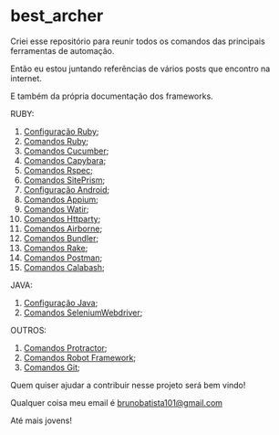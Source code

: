 # best_archer
Criei esse repositório para reunir todos os comandos das principais ferramentas de automação.

Então eu estou juntando referências de vários posts que encontro na internet.

E também da própria documentação dos frameworks.

RUBY:
1. [Configuração Ruby](https://github.com/brunobatista25/best_archer/blob/master/tests/ConfiguracaoRuby/configuracao_ruby.md);
2. [Comandos Ruby](https://github.com/brunobatista25/best_archer/blob/master/tests/Ruby/comandos_ruby.md);
3. [Comandos Cucumber](https://github.com/brunobatista25/best_archer/blob/master/tests/Cucumber/comandos_cucumber.md);
4. [Comandos Capybara](https://github.com/brunobatista25/best_archer/blob/master/tests/Capybara/comandos_capybara.md);
5. [Comandos Rspec](https://github.com/brunobatista25/best_archer/blob/master/tests/Rspec/comandos_rspec.md);
6. [Comandos SitePrism](https://github.com/brunobatista25/best_archer/blob/master/tests/SitePrism/comandos_siteprism.md);
7. [Configuração Android](https://github.com/brunobatista25/best_archer/blob/master/tests/ConfiguracaoAndroid/configuracao_android.md);
8. [Comandos Appium](https://github.com/brunobatista25/best_archer/blob/master/tests/Appium/comandos_appium.md);
9. [Comandos Watir](https://github.com/brunobatista25/best_archer/blob/master/tests/Watir/comandos_watir.md);
10. [Comandos Httparty](https://github.com/brunobatista25/best_archer/blob/master/tests/Httparty/comandos_httparty.md);
11. [Comandos Airborne](https://github.com/brunobatista25/best_archer/blob/master/tests/Airborne/comandos_airborne.md);
12. [Comandos Bundler](https://github.com/brunobatista25/best_archer/blob/master/tests/Bundler/01-introducao_bundler.md);
13. [Comandos Rake](https://github.com/brunobatista25/best_archer/blob/master/tests/Rake/comandos_rake.md);
14. [Comandos Postman](https://github.com/brunobatista25/best_archer/blob/master/tests/Postman/comandos_postman.md);
15. [Comandos Calabash](https://github.com/brunobatista25/best_archer/blob/master/tests/Calabash/comandos_calabash.md);

JAVA:

1. [Configuração Java](https://github.com/brunobatista25/best_archer/blob/master/tests/Java/configuracao_java.md);
2. [Comandos SeleniumWebdriver](https://github.com/brunobatista25/best_archer/blob/master/tests/SeleniumWebdriver/comandos_webdriver.md);

OUTROS:

1. [Comandos Protractor](https://github.com/brunobatista25/best_archer/blob/master/tests/Protractor/comandos_protractor.md);
2. [Comandos Robot Framework](https://github.com/brunobatista25/best_archer/blob/master/tests/RobotFramework/comandos_robotframework.md);
3. [Comandos Git](https://github.com/brunobatista25/best_archer/blob/master/tests/Git/comandos_git.md);

Quem quiser ajudar a contribuir nesse projeto será bem vindo!

Qualquer coisa meu email é brunobatista101@gmail.com

Até mais jovens!
